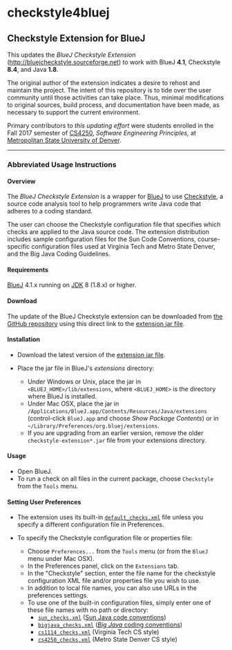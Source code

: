 # checkstyle4bluej
## Checkstyle Extension for BlueJ

This updates the *BlueJ Checkstyle Extension* (http://bluejcheckstyle.sourceforge.net) to work with BlueJ **4.1**, Checkstyle **8.4**, and Java **1.8**.

The original author of the extension indicates a desire to rehost and maintain the project.  The intent of this repository is to tide over the user community until those activities can take place.  Thus, minimal modifications to original sources, build process, and documentation have been made, as necessary to support the current environment.

Primary contributors to *this updating effort* were students enrolled in the Fall 2017 semester of [CS4250](http://www.jodypaul.com/cs/sweprin/), *Software Engineering Principles,* at [Metropolitan State University of Denver](http://www.msudenver.edu).

---
### Abbreviated Usage Instructions
#### Overview

The *BlueJ Checkstyle Extension* is a wrapper for [BlueJ](http://blouej.org) to use [Checkstyle](http://checkstyle.sourceforge.net/), a source code analysis tool to help programmers write Java code that adheres to a coding standard.

The user can choose the Checkstyle configuration file that specifies which checks are applied to the Java source code. The extension distribution includes sample configuration files for the Sun Code Conventions, course-specific configuration files used at Virginia Tech and Metro State Denver, and the Big Java Coding Guidelines.

#### Requirements

[BlueJ](http://bluej.org) 4.1.x running on [JDK](http://www.oracle.com/technetwork/java/javase/overview/index.html) 8 (1.8.x) or higher.

#### Download

The update of the BlueJ Checkstyle extension can be downloaded from [the GitHub repository](https://github.com/MetroCS/checkstyle4bluej) using this direct link to the [extension jar file](https://github.com/MetroCS/checkstyle4bluej/raw/master/checkstyle-extension-5.4.1.jar).

#### Installation

* Download the latest version of the [extension jar file](https://github.com/MetroCS/checkstyle4bluej/raw/master/checkstyle-extension-5.4.1.jar).

* Place the jar file in BlueJ's _extensions_ directory:

  * Under Windows or Unix, place the jar in `<BLUEJ_HOME>/lib/extensions`, where `<BLUEJ_HOME>` is the directory where BlueJ is installed.
  * Under Mac OSX, place the jar in `/Applications/BlueJ.app/Contents/Resources/Java/extensions` (control-click `BlueJ.app` and choose *Show Package Contents*) or in `~/Library/Preferences/org.bluej/extensions`.
  * If you are upgrading from an earlier version, remove the older `checkstyle-extension*.jar` file from your extensions directory.

#### Usage

* Open BlueJ.
* To run a check on all files in the current package, choose `Checkstyle` from the `Tools` menu.

#### Setting User Preferences

* The extension uses its built-in [`default_checks.xml`](https://github.com/MetroCS/checkstyle4bluej/blob/master/docs/default_checks.xml) file unless you specify a different configuration file in Preferences.

* To specify the Checkstyle configuration file or properties file:
  * Choose `Preferences...` from the `Tools` menu (or from the `BlueJ` menu under Mac OSX).
  * In the Preferences panel, click on the `Extensions` tab.
  * In the "Checkstyle" section, enter the file name for the checkstyle configuration XML file and/or properties file you wish to use.
  * In addition to local file names, you can also use URLs in the preferences settings.
  * To use one of the built-in configuration files, simply enter one of these file names with no path or directory:
    * [`sun_checks.xml`](https://github.com/MetroCS/checkstyle4bluej/blob/master/docs/sun_checks.xml) ([Sun Java code conventions](http://www.oracle.com/technetwork/java/javase/documentation/codeconvtoc-136057.html))
    * [`bigjava_checks.xml`](http://bluejcheckstyle.cvs.sourceforge.net/bluejcheckstyle/bluejcheckstyle/docs/bigjava_checks.xml?view=markup) ([*Big Java* coding conventions](http://horstmann.com/bigj/style.html))
    * [`cs1114_checks.xml`](http://bluejcheckstyle.cvs.sourceforge.net/bluejcheckstyle/bluejcheckstyle/docs/bigjava_checks.xml?view=markup) (Virginia Tech CS style)
    * [`cs4250_checks.xml`](https://github.com/MetroCS/checkstyle4bluej/blob/master/docs/cs4250_checks.xml) (Metro State Denver CS style)
